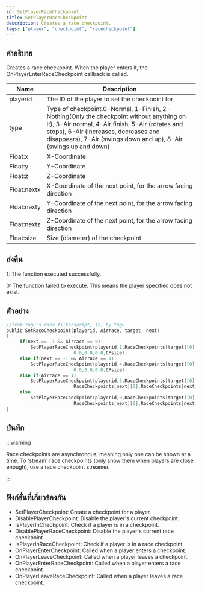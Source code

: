 ```yaml
---
id: SetPlayerRaceCheckpoint
title: SetPlayerRaceCheckpoint
description: Creates a race checkpoint.
tags: ["player", "checkpoint", "racecheckpoint"]
---
```


## คำอธิบาย

Creates a race checkpoint. When the player enters it, the OnPlayerEnterRaceCheckpoint callback is called.

| Name        | Description                                                                                                                                                                                                                                              |
| ----------- | -------------------------------------------------------------------------------------------------------------------------------------------------------------------------------------------------------------------------------------------------------- |
| playerid    | The ID of the player to set the checkpoint for                                                                                                                                                                                                           |
| type        | Type of checkpoint.0-Normal, 1-Finish, 2-Nothing(Only the checkpoint without anything on it), 3-Air normal, 4-Air finish, 5-Air (rotates and stops), 6-Air (increases, decreases and disappears), 7-Air (swings down and up), 8-Air (swings up and down) |
| Float:x     | X-Coordinate                                                                                                                                                                                                                                             |
| Float:y     | Y-Coordinate                                                                                                                                                                                                                                             |
| Float:z     | Z-Coordinate                                                                                                                                                                                                                                             |
| Float:nextx | X-Coordinate of the next point, for the arrow facing direction                                                                                                                                                                                           |
| Float:nexty | Y-Coordinate of the next point, for the arrow facing direction                                                                                                                                                                                           |
| Float:nextz | Z-Coordinate of the next point, for the arrow facing direction                                                                                                                                                                                           |
| Float:size  | Size (diameter) of the checkpoint                                                                                                                                                                                                                        |

## ส่งคืน

1: The function executed successfully.

0: The function failed to execute. This means the player specified does not exist.

## ตัวอย่าง

```c
//from Yagu's race filterscript, (c) by Yagu
public SetRaceCheckpoint(playerid, Airrace, target, next)
{
     if(next == -1 && Airrace == 0)
         SetPlayerRaceCheckpoint(playerid,1,RaceCheckpoints[target][0],RaceCheckpoints[target][1],RaceCheckpoints[target][2],
                         0.0,0.0,0.0,CPsize);
     else if(next == -1 && Airrace == 1)
         SetPlayerRaceCheckpoint(playerid,4,RaceCheckpoints[target][0],RaceCheckpoints[target][1],RaceCheckpoints[target][2],
                         0.0,0.0,0.0,CPsize);
     else if(Airrace == 1)
         SetPlayerRaceCheckpoint(playerid,3,RaceCheckpoints[target][0],RaceCheckpoints[target][1],RaceCheckpoints[target][2],
                         RaceCheckpoints[next][0],RaceCheckpoints[next][1],RaceCheckpoints[next][2],CPsize);
     else
         SetPlayerRaceCheckpoint(playerid,0,RaceCheckpoints[target][0],RaceCheckpoints[target][1],RaceCheckpoints[target][2],
                         RaceCheckpoints[next][0],RaceCheckpoints[next][1],RaceCheckpoints[next][2],CPsize);
}
```

## บันทึก

:::warning

Race checkpoints are asynchronous, meaning only one can be shown at a time. To 'stream' race checkpoints (only show them when players are close enough), use a race checkpoint streamer.

:::

## ฟังก์ชั่นที่เกี่ยวข้องกัน

- SetPlayerCheckpoint: Create a checkpoint for a player.
- DisablePlayerCheckpoint: Disable the player's current checkpoint.
- IsPlayerInCheckpoint: Check if a player is in a checkpoint.
- DisablePlayerRaceCheckpoint: Disable the player's current race checkpoint.
- IsPlayerInRaceCheckpoint: Check if a player is in a race checkpoint.
- OnPlayerEnterCheckpoint: Called when a player enters a checkpoint.
- OnPlayerLeaveCheckpoint: Called when a player leaves a checkpoint.
- OnPlayerEnterRaceCheckpoint: Called when a player enters a race checkpoint.
- OnPlayerLeaveRaceCheckpoint: Called when a player leaves a race checkpoint.
